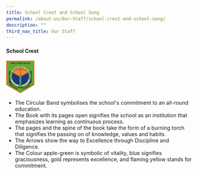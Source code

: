 ```yaml
---
title: School Crest and School Song
permalink: /about-us/Our-Staff/school-crest-and-school-song/
description: ""
third_nav_title: Our Staff
---
```

#### School Crest

<img src="/images/CCK-Logo-b-colour-200.png" 
     style="width:15%">
		 
* The Circular Band symbolises the school's commitment to an all-round education.
*   The Book with its pages open signifies the school as an institution that emphasizes learning as continuous process.
*   The pages and the spine of the book take the form of a burning torch that signifies the passing on of knowledge, values and habits.
*   The Arrows show the way to Excellence through Discipline and Diligence.
*   The Colour apple-green is symbolic of vitality, blue signifies graciousness, gold represents excellence, and flaming yellow stands for commitment.
